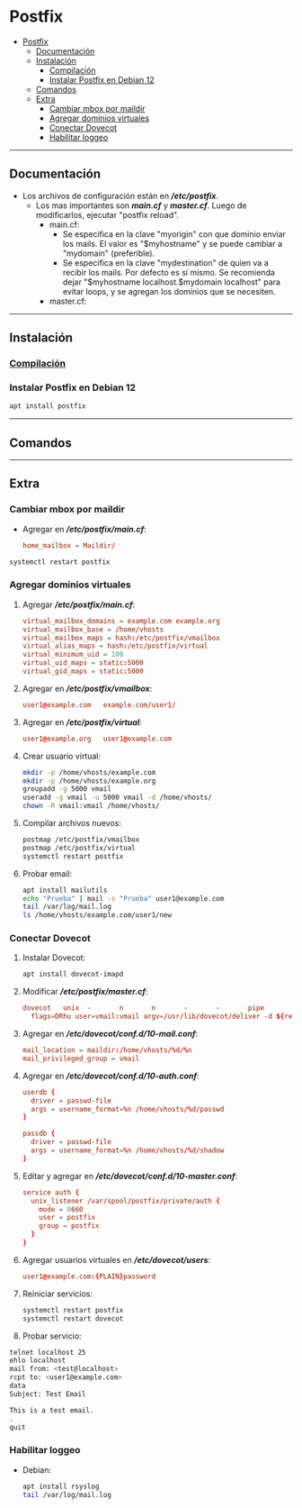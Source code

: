 # Postfix

- [Postfix](#postfix)
  - [Documentación](#documentación)
  - [Instalación](#instalación)
    - [Compilación](#compilación)
    - [Instalar Postfix en Debian 12](#instalar-postfix-en-debian-12)
  - [Comandos](#comandos)
  - [Extra](#extra)
    - [Cambiar mbox por maildir](#cambiar-mbox-por-maildir)
    - [Agregar dominios virtuales](#agregar-dominios-virtuales)
    - [Conectar Dovecot](#conectar-dovecot)
    - [Habilitar loggeo](#habilitar-loggeo)

---

## Documentación

- Los archivos de configuración están en **_/etc/postfix_**.
  - Los mas importantes son **_main.cf_** y **_master.cf_**. Luego de modificarlos, ejecutar "postfix reload".
    - main.cf:
      - Se especifica en la clave "myorigin" con que dominio enviar los mails. El valor es "$myhostname" y se puede cambiar a "mydomain" (preferible).
      - Se especifica en la clave "mydestination" de quien va a recibir los mails. Por defecto es sí mismo. Se recomienda dejar "\$myhostname localhost.$mydomain localhost" para evitar loops, y se agregan los dominios que se necesiten.
    - master.cf:

---

## Instalación

### [Compilación](https://www.postfix.org/INSTALL.html)

### Instalar Postfix en Debian 12

```sh
apt install postfix
```

---

## Comandos

---

## Extra

### Cambiar mbox por maildir

- Agregar en **_/etc/postfix/main.cf_**:

    ```cf
    home_mailbox = Maildir/
    ```

```sh
systemctl restart postfix
```

### Agregar dominios virtuales

1. Agregar **_/etc/postfix/main.cf_**:

    ```conf
    virtual_mailbox_domains = example.com example.org
    virtual_mailbox_base = /home/vhosts
    virtual_mailbox_maps = hash:/etc/postfix/vmailbox
    virtual_alias_maps = hash:/etc/postfix/virtual
    virtual_minimum_uid = 100
    virtual_uid_maps = static:5000
    virtual_gid_maps = static:5000
    ```

2. Agregar en **_/etc/postfix/vmailbox_**:

    ```conf
    user1@example.com   example.com/user1/
    ```

3. Agregar en **_/etc/postfix/virtual_**:

    ```conf
    user1@example.org   user1@example.com
    ```

4. Crear usuario virtual:

    ```sh
    mkdir -p /home/vhosts/example.com
    mkdir -p /home/vhosts/example.org
    groupadd -g 5000 vmail
    useradd -g vmail -u 5000 vmail -d /home/vhosts/
    chown -R vmail:vmail /home/vhosts/
    ```

5. Compilar archivos nuevos:

    ```sh
    postmap /etc/postfix/vmailbox
    postmap /etc/postfix/virtual
    systemctl restart postfix
    ```

6. Probar email:

    ```sh
    apt install mailutils
    echo "Prueba" | mail -s "Prueba" user1@example.com
    tail /var/log/mail.log
    ls /home/vhosts/example.com/user1/new
    ```

### Conectar Dovecot

1. Instalar Dovecot:

   ```sh
   apt install dovecot-imapd
   ```

2. Modificar **_/etc/postfix/master.cf_**:

   ```conf
   dovecot   unix  -       n       n       -       -       pipe
     flags=DRhu user=vmail:vmail argv=/usr/lib/dovecot/deliver -d ${recipient}
   ```

3. Agregar en **_/etc/dovecot/conf.d/10-mail.conf_**:

   ```conf
   mail_location = maildir:/home/vhosts/%d/%n
   mail_privileged_group = vmail
   ```

4. Agregar en **_/etc/dovecot/conf.d/10-auth.conf_**:

   ```conf
   userdb {
     driver = passwd-file
     args = username_format=%n /home/vhosts/%d/passwd
   }

   passdb {
     driver = passwd-file
     args = username_format=%n /home/vhosts/%d/shadow
   }
   ```

5. Editar y agregar en **_/etc/dovecot/conf.d/10-master.conf_**:

   ```conf
   service auth {
     unix_listener /var/spool/postfix/private/auth {
       mode = 0660
       user = postfix
       group = postfix
     }
   }
   ```

6. Agregar usuarios virtuales en **_/etc/dovecot/users_**:

   ```conf
   user1@example.com:{PLAIN}password
   ```

7. Reiniciar servicios:

    ```sh
    systemctl restart postfix
    systemctl restart dovecot
    ```

8. Probar servicio:

 ```sh
 telnet localhost 25
 ehlo localhost
 mail from: <test@localhost>
 rcpt to: <user1@example.com>
 data
 Subject: Test Email

 This is a test email.
 .
 quit
 ```

### Habilitar loggeo

- Debian:

    ```sh
    apt install rsyslog
    tail /var/log/mail.log
    ```
